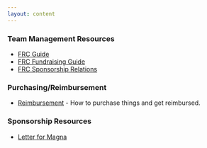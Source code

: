 ```yaml
---
layout: content
---
```


### Team Management Resources
* [FRC Guide](https://www.firstinspires.org/resource-library/frc/team-management-resources)
* [FRC Fundraising Guide](https://www.firstinspires.org/resource-library/fundraising-toolkit)
* [FRC Sponsorship Relations](https://www.firstinspires.org/sites/default/files/uploads/resource_library/frc/team-resources/tca/tca-sponsors.pdf)

### Purchasing/Reimbursement
* [Reimbursement](purchasing) - How to purchase things and get reimbursed.

### Sponsorship Resources
* [Letter for Magna](magna-letter)


